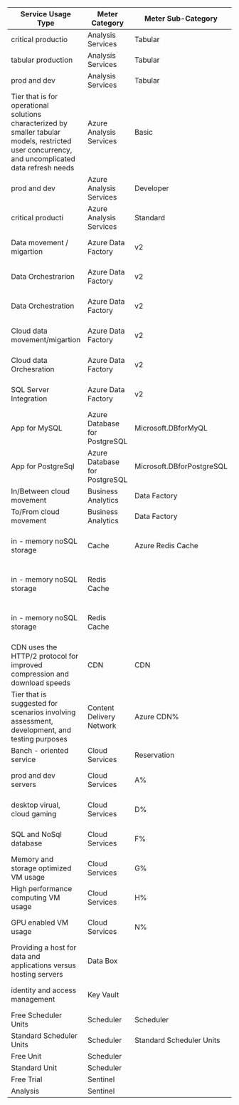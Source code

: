 | Service Usage Type                                | Meter Category                | Meter Sub-Category        | Meter Name                   | Consumed Service              | Yandex analog                         | Additional info |
|---------------------------------------------------|-------------------------------|---------------------------|------------------------------|-------------------------------|---------------------------------------|-----------------|
| critical productio| Analysis Services             | Tabular                   | Standard S%                  | Microsoft.AnalysisServices    | Yandex DataLens                       |                 |
| tabular production| Analysis Services             | Tabular                   | Basic B%                     | Microsoft.AnalysisServices    | Yandex DataLens                       |                 |
| prod and dev      | Analysis Services             | Tabular                   | Developer (Hours)            | Microsoft.AnalysisServices    | Yandex DataLens                       |                 |
| Tier that is for operational solutions characterized by smaller tabular models, restricted user concurrency, and uncomplicated data refresh needs| Azure Analysis Services       | Basic                     | B%                           | Microsoft.AnalysisServices    | Yandex DataLens                       |                 |
| prod and dev      | Azure Analysis Services       | Developer                 | Developer                    | Microsoft.AnalysisServices    | Yandex DataLens                       |                 |
|  critical producti| Azure Analysis Services       | Standard                  | S%                           | Microsoft.AnalysisServices    | Yandex DataLens                       
| Data movement / migartion                         | Azure Data Factory            | v2                        | Data Movement Self Hosted IR | Microsoft.DataFactory         | Yandex Data Streams                   |                 |
| Data Orchestrarion                                | Azure Data Factory            | v2                        | Orchestration Self Hosted IR | Microsoft.DataFactory         | Yandex Data Streams                   |                 |
| Data Orchestration                                | Azure Data Factory            | v2                        | %                            | Microsoft.DataFactory         | Yandex Data Streams                   |                 |
| Cloud data movement/migartion                     | Azure Data Factory            | v2                        | Data Movement Cloud IR       | Microsoft.DataFactory         | Yandex Data Streams                   |                 |
| Cloud data Orchesration                           | Azure Data Factory            | v2                        | Orchestration Cloud IR       | Microsoft.DataFactory         | Yandex Data Streams                   |                 |
| SQL Server Integration                            | Azure Data Factory            | v2                        | SSIS STD D4 v2               | Microsoft.DataFactory         | Yandex Data Streams                   |                 |
| App for MySQL                                     | Azure Database for PostgreSQL | Microsoft.DBforMyQL       |                              |                               | Yandex Managed Service for MySQL      |                 |
| App for PostgreSql                                | Azure Database for PostgreSQL | Microsoft.DBforPostgreSQL |                              |                               | Yandex Managed Service for PostgreSQL |                 |
| In/Between cloud movement                         | Business Analytics            | Data Factory              | Data Movement Cloud          | Microsoft.DataFactory         | Yandex Data Lens                      |                 |
| To/From cloud movement                            | Business Analytics            | Data Factory              | Data Movement On Premises    | Microsoft.DataFactory         | Yandex Data Lens                      |                 |
| in - memory noSQL storage                         | Cache                         | Azure Redis Cache         | Microsoft.Cache              |                               | Yandex Managed Service for Redis      |                 |
| in - memory noSQL storage                         | Redis Cache                   |                           | C%                           | Microsoft.Cache               | Yandex Managed Service for Redis      |
| in - memory noSQL storage                         | Redis Cache                   |                           | ___C%                        | Microsoft.Cache               | Yandex Managed Service for Redis      |
| CDN uses the HTTP/2 protocol for improved compression and download speeds| CDN                           | CDN                       | Standard CDN Data Transfer%  | Microsoft.Cdn                 | Yandex Cloud CDN                      |
| Tier that is suggested for scenarios involving assessment, development, and testing purposes | Content Delivery Network      | Azure CDN%                | %Data Transfer               | Microsoft.Cdn                 | Yandex Cloud CDN                      |
| Banch - oriented service                          | Cloud Services                | Reservation               | %License                     | Microsoft.Batch               |                                       |
| prod and dev servers                              | Cloud Services                | A%                        | Compute Hours                | Compute                       | Yandex Compute Cloud                  |
| desktop virual, cloud gaming                      | Cloud Services                | D%                        | Compute Hours                | Compute                       | Yandex Compute Cloud                  |
| SQL and NoSql database                            | Cloud Services                | F%                        | Compute Hours                | Compute                       | Yandex Compute Cloud                  |
| Memory and storage optimized VM usage             | Cloud Services                | G%                        | Compute Hours                | Compute                       | Yandex Compute Cloud                  |
| High performance computing VM usage               | Cloud Services                | H%                        | Compute Hours                | Compute                       | Yandex Compute Cloud                  |
| GPU enabled VM usage                              | Cloud Services                | N%                        | Compute Hours                | Compute                       | Yandex Compute Cloud                  |
|Providing a host for data and applications versus hosting servers                                                   | Data Box                      |                           |                              | Microsoft.DataBox             | -                                     |                 |
|identity and access management                                                   | Key Vault                     |                           |                              | Microsoft.KeyVault            | Yandex Certificate Manager            |                 |
| Free Scheduler Units                              | Scheduler                     | Scheduler                 | Free Scheduler Units         |                               | -                                     |                 |
| Standard Scheduler Units                          | Scheduler                     | Standard Scheduler Units  |                              | -                             |                                       |                 |
| Free Unit                                         | Scheduler                     |                           | Free Unit                    | Microsoft.Scheduler           | -                                     |                 |
| Standard Unit                                     | Scheduler                     |                           | Standard Unit                | Microsoft.Scheduler           | -                                     |                 |
| Free Trial                                        | Sentinel                      |                           | Free Trial                   | microsoft.operationalinsights | -                                     |                 |
| Analysis                                          | Sentinel                      |                           | Analysis                     | microsoft.operationalinsights | -                                     |                 |
